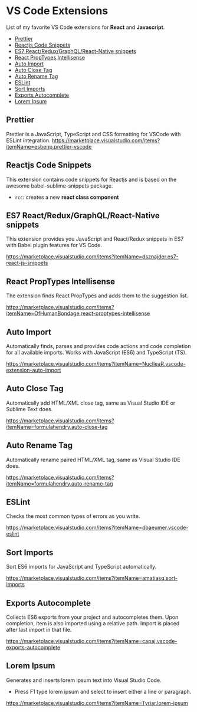 # VS Code Extensions
List of my favorite VS Code extensions for **React** and **Javascript**.

* <a href="#prettier">Prettier</a>
* <a href="#reactjs-code-snippets">Reactjs Code Snippets</a>
* <a href="#es7-reactreduxgraphqlreact-native-snippets">ES7 React/Redux/GraphQL/React-Native snippets</a>
* <a href="#react-proptypes-intellisense">React PropTypes Intellisense</a>
* <a href="#auto-import">Auto Import</a>
* <a href="#auto-close-tag">Auto Close Tag</a>
* <a href="#auto-rename-tag">Auto Rename Tag</a>
* <a href="#eslint">ESLint</a>
* <a href="#sort-imports">Sort Imports</a>
* <a href="#exports-autocomplete">Exports Autocomplete</a>
* <a href="#lorem-ipsum">Lorem Ipsum</a>


## Prettier
Prettier is a JavaScript, TypeScript and CSS formatting for VSCode with ESLint integration.
https://marketplace.visualstudio.com/items?itemName=esbenp.prettier-vscode

## Reactjs Code Snippets
This extension contains code snippets for Reactjs and is based on the awesome babel-sublime-snippets package.
* `rcc`: creates a new **react class component**

## ES7 React/Redux/GraphQL/React-Native snippets
This extension provides you JavaScript and React/Redux snippets in ES7 with Babel plugin features for VS Code.

https://marketplace.visualstudio.com/items?itemName=dsznajder.es7-react-js-snippets

## React PropTypes Intellisense
The extension finds React PropTypes and adds them to the suggestion list.

https://marketplace.visualstudio.com/items?itemName=OfHumanBondage.react-proptypes-intellisense

## Auto Import
Automatically finds, parses and provides code actions and code completion for all available imports. Works with JavaScript (ES6) and TypeScript (TS).

https://marketplace.visualstudio.com/items?itemName=NuclleaR.vscode-extension-auto-import

## Auto Close Tag
Automatically add HTML/XML close tag, same as Visual Studio IDE or Sublime Text does.

https://marketplace.visualstudio.com/items?itemName=formulahendry.auto-close-tag

## Auto Rename Tag
Automatically rename paired HTML/XML tag, same as Visual Studio IDE does.

https://marketplace.visualstudio.com/items?itemName=formulahendry.auto-rename-tag

## ESLint
Checks the most common types of errors as you write.

https://marketplace.visualstudio.com/items?itemName=dbaeumer.vscode-eslint

## Sort Imports
Sort ES6 imports for JavaScript and TypeScript automatically.

https://marketplace.visualstudio.com/items?itemName=amatiasq.sort-imports

## Exports Autocomplete
Collects ES6 exports from your project and autocompletes them. Upon completion, item is also imported using a relative path. Import is placed after last import in that file.

https://marketplace.visualstudio.com/items?itemName=capaj.vscode-exports-autocomplete

## Lorem Ipsum
Generates and inserts lorem ipsum text into Visual Studio Code.
* Press F1 type lorem ipsum and select to insert either a line or paragraph.

https://marketplace.visualstudio.com/items?itemName=Tyriar.lorem-ipsum
